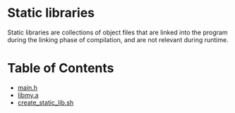 # Static libraries

Static libraries are collections of object files that are linked into the program during the linking phase of compilation, and are not relevant during runtime.

# Table of Contents

* [main.h](https://github.com/Chidiagb/alx-low_level_programming/blob/master/0x09-static_libraries/main.h)
* [libmy.a](https://github.com/Chidiagb/alx-low_level_programming/blob/master/0x09-static_libraries/libmy.a)
* [create_static_lib.sh](https://github.com/Chidiagb/alx-low_level_programming/blob/master/0x09-static_libraries/create_static_lib.sh)
